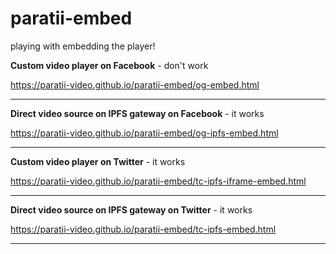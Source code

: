 # paratii-embed
playing with embedding the player!



**Custom video player on Facebook** - don't work

https://paratii-video.github.io/paratii-embed/og-embed.html

-----------

**Direct video source on IPFS gateway on Facebook** - it works

https://paratii-video.github.io/paratii-embed/og-ipfs-embed.html

-----------

**Custom video player on Twitter** - it works

https://paratii-video.github.io/paratii-embed/tc-ipfs-iframe-embed.html

-----------

**Direct video source on IPFS gateway on Twitter** - it works

https://paratii-video.github.io/paratii-embed/tc-ipfs-embed.html

-----------
